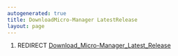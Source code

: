 ```yaml
---
autogenerated: true
title: DownloadMicro-Manager LatestRelease
layout: page
---
```


1.  REDIRECT
    [Download\_Micro-Manager\_Latest\_Release](Download_Micro-Manager_Latest_Release "wikilink")
